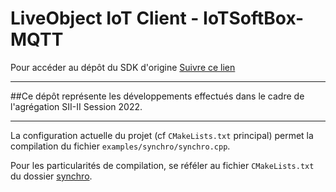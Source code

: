 # LiveObject IoT Client - IoTSoftBox-MQTT


Pour accéder au dépôt du SDK d'origine [Suivre ce lien](https://github.com/Orange-OpenSource/LiveObjects-iotSoftbox-mqtt-linux)

---

##Ce dépôt représente les développements effectués dans le cadre de l'agrégation SII-II Session 2022.

---

La configuration actuelle du projet (cf `CMakeLists.txt` principal) permet la compilation du fichier `examples/synchro/synchro.cpp`.

Pour les particularités de compilation, se réféler au fichier `CMakeLists.txt` du dossier [synchro](/examples/synchro).